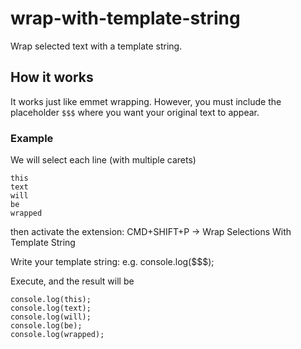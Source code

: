 # wrap-with-template-string

Wrap selected text with a template string.

## How it works

It works just like emmet wrapping.  However, you must include the placeholder `$$$` where you want your original text to appear.

### Example

We will select each line (with multiple carets)

```
this
text
will
be
wrapped
```

then activate the extension: CMD+SHIFT+P -> Wrap Selections With Template String

Write your template string: e.g. console.log($$$);

Execute, and the result will be

```
console.log(this);
console.log(text);
console.log(will);
console.log(be);
console.log(wrapped);
```